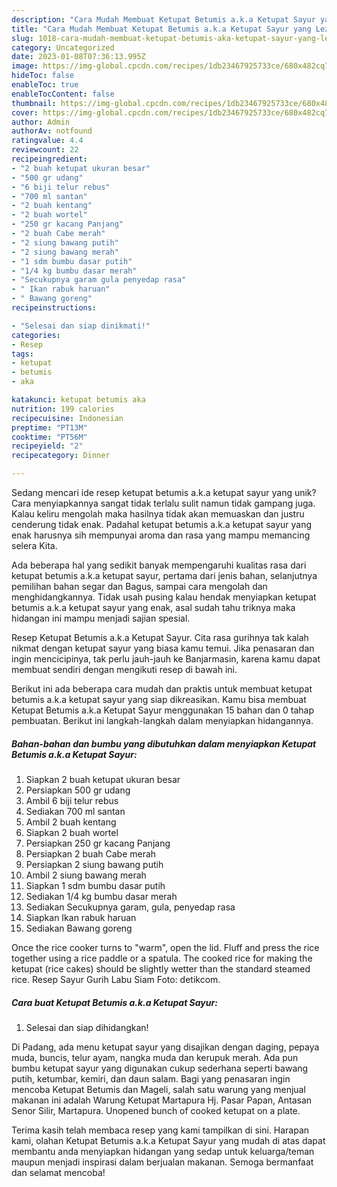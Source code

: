 ```yaml
---
description: "Cara Mudah Membuat Ketupat Betumis a.k.a Ketupat Sayur yang Lezat Sekali"
title: "Cara Mudah Membuat Ketupat Betumis a.k.a Ketupat Sayur yang Lezat Sekali"
slug: 1018-cara-mudah-membuat-ketupat-betumis-aka-ketupat-sayur-yang-lezat-sekali
category: Uncategorized
date: 2023-01-08T07:36:13.995Z
image: https://img-global.cpcdn.com/recipes/1db23467925733ce/680x482cq70/ketupat-betumis-aka-ketupat-sayur-foto-resep-utama.jpg
hideToc: false
enableToc: true
enableTocContent: false
thumbnail: https://img-global.cpcdn.com/recipes/1db23467925733ce/680x482cq70/ketupat-betumis-aka-ketupat-sayur-foto-resep-utama.jpg
cover: https://img-global.cpcdn.com/recipes/1db23467925733ce/680x482cq70/ketupat-betumis-aka-ketupat-sayur-foto-resep-utama.jpg
author: Admin
authorAv: notfound
ratingvalue: 4.4
reviewcount: 22
recipeingredient:
- "2 buah ketupat ukuran besar"
- "500 gr udang"
- "6 biji telur rebus"
- "700 ml santan"
- "2 buah kentang"
- "2 buah wortel"
- "250 gr kacang Panjang"
- "2 buah Cabe merah"
- "2 siung bawang putih"
- "2 siung bawang merah"
- "1 sdm bumbu dasar putih"
- "1/4 kg bumbu dasar merah"
- "Secukupnya garam gula penyedap rasa"
- " Ikan rabuk haruan"
- " Bawang goreng"
recipeinstructions:

- "Selesai dan siap dinikmati!"
categories:
- Resep
tags:
- ketupat
- betumis
- aka

katakunci: ketupat betumis aka 
nutrition: 199 calories
recipecuisine: Indonesian
preptime: "PT13M"
cooktime: "PT56M"
recipeyield: "2"
recipecategory: Dinner

---
```





Sedang mencari ide resep ketupat betumis a.k.a ketupat sayur yang unik? Cara menyiapkannya sangat tidak terlalu sulit namun tidak gampang juga. Kalau keliru mengolah maka hasilnya tidak akan memuaskan dan justru cenderung tidak enak. Padahal ketupat betumis a.k.a ketupat sayur yang enak harusnya sih mempunyai aroma dan rasa yang mampu memancing selera Kita.





Ada beberapa hal yang sedikit banyak mempengaruhi kualitas rasa dari ketupat betumis a.k.a ketupat sayur, pertama dari jenis bahan, selanjutnya pemilihan bahan segar dan Bagus, sampai cara mengolah dan menghidangkannya. Tidak usah pusing kalau hendak menyiapkan ketupat betumis a.k.a ketupat sayur yang enak,      asal sudah tahu triknya maka hidangan ini mampu menjadi sajian spesial.














Resep Ketupat Betumis a.k.a Ketupat Sayur. Cita rasa gurihnya tak kalah nikmat dengan ketupat sayur yang biasa kamu temui. Jika penasaran dan ingin mencicipinya, tak perlu jauh-jauh ke Banjarmasin, karena kamu dapat membuat sendiri dengan mengikuti resep di bawah ini.






Berikut ini ada beberapa cara mudah dan praktis untuk membuat ketupat betumis a.k.a ketupat sayur yang siap dikreasikan. Kamu bisa membuat Ketupat Betumis a.k.a Ketupat Sayur menggunakan 15 bahan dan 0 tahap pembuatan. Berikut ini langkah-langkah dalam menyiapkan hidangannya.

<!--inarticleads1-->

##### Bahan-bahan dan bumbu yang dibutuhkan dalam menyiapkan Ketupat Betumis a.k.a Ketupat Sayur:

1. Siapkan 2 buah ketupat ukuran besar
1. Persiapkan 500 gr udang
1. Ambil 6 biji telur rebus
1. Sediakan 700 ml santan
1. Ambil 2 buah kentang
1. Siapkan 2 buah wortel
1. Persiapkan 250 gr kacang Panjang
1. Persiapkan 2 buah Cabe merah
1. Persiapkan 2 siung bawang putih
1. Ambil 2 siung bawang merah
1. Siapkan 1 sdm bumbu dasar putih
1. Sediakan 1/4 kg bumbu dasar merah
1. Sediakan Secukupnya garam, gula, penyedap rasa
1. Siapkan  Ikan rabuk haruan
1. Sediakan  Bawang goreng


Once the rice cooker turns to &#34;warm&#34;, open the lid. Fluff and press the rice together using a rice paddle or a spatula. The cooked rice for making the ketupat (rice cakes) should be slightly wetter than the standard steamed rice. Resep Sayur Gurih Labu Siam Foto: detikcom. 

<!--inarticleads2-->

##### Cara buat Ketupat Betumis a.k.a Ketupat Sayur:


1. Selesai dan siap dihidangkan!

Di Padang, ada menu ketupat sayur yang disajikan dengan daging, pepaya muda, buncis, telur ayam, nangka muda dan kerupuk merah. Ada pun bumbu ketupat sayur yang digunakan cukup sederhana seperti bawang putih, ketumbar, kemiri, dan daun salam. Bagi yang penasaran ingin mencoba Ketupat Betumis dan Mageli, salah satu warung yang menjual makanan ini adalah Warung Ketupat Martapura Hj. Pasar Papan, Antasan Senor Silir, Martapura. Unopened bunch of cooked ketupat on a plate. 

Terima kasih telah membaca resep yang kami tampilkan di sini. Harapan kami, olahan Ketupat Betumis a.k.a Ketupat Sayur yang mudah di atas dapat membantu anda menyiapkan hidangan yang sedap untuk keluarga/teman maupun menjadi inspirasi dalam berjualan makanan. Semoga bermanfaat dan selamat mencoba!
